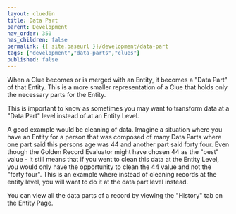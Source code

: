```yaml
---
layout: cluedin
title: Data Part
parent: Development
nav_order: 350
has_children: false
permalink: {{ site.baseurl }}/development/data-part
tags: ["development","data-parts","clues"]
published: false
---
```


When a Clue becomes or is merged with an Entity, it becomes a "Data Part" of that Entity. This is a more smaller representation of a Clue that holds only the necessary parts for the Entity. 

This is important to know as sometimes you may want to transform data at a "Data Part" level instead of at an Entity Level. 

A good example would be cleaning of data. Imagine a situation where you have an Entity for a person that was composed of many Data Parts where one part said this persons age was 44 and another part said forty four. Even though the Golden Record Evaluator might have chosen 44 as the "best" value - it still means that if you went to clean this data at the Entity Level, you would only have the opportunity to clean the 44 value and not the "forty four". This is an example where instead of cleaning records at the entity level, you will want to do it at the data part level instead. 

You can view all the data parts of a record by viewing the "History" tab on the Entity Page. 
